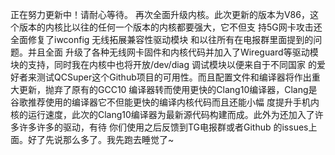 正在努力更新中！请耐心等待。
再次全面升级内核。此次更新的版本为V86，这个版本的内核比以往的任何一个版本的内核都要强大，它不但支
持5G网卡攻击还全面修复了iwconfig 无线拓展兼容性驱动模块 和以往所有在电报群里面提到的问题。并且全面
升级了各种无线网卡固件和内核代码并加入了Wireguard等驱动模块的支持，同时我在内核中也将开放/dev/diag 调试模块以便来自于不同国家
的爱好者来测试QCSuper这个Github项目的可用性。而且配置文件和编译器将作出重大更新，抛弃了原有的GCC10
编译器转而使用更快的Clang10编译器，Clang是谷歌推荐使用的编译器它不但能更快的编译内核代码而且还能小幅
度提升手机内核的运行速度，此次的Clang10编译器为最新源代码构建而成。此外为还加入了许多许多许多的驱动，有待
你们使用之后反馈到TG电报群或者Github 的issues上面。好了先说那么多了。我先跑去睡觉了~


